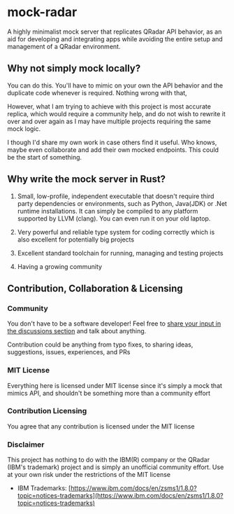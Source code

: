 # mock-radar

A highly minimalist mock server that replicates QRadar API behavior, as an aid for developing and integrating apps while avoiding the entire setup and management of a QRadar environment.

## Why not simply mock locally?

You can do this. You'll have to mimic on your own the API behavior and the duplicate code whenever is required. Nothing wrong with that,

However, what I am trying to achieve with this project is most accurate replica, which would require a community help, and do not wish to rewrite it over and over again as I may have multiple projects requiring the same mock logic.

I though I'd share my own work in case others find it useful. Who knows, maybe even collaborate and add their own mocked endpoints. This could be the start of something.

## Why write the mock server in Rust?

1. Small, low-profile, independent executable that doesn't require third party dependencies or environments, such as Python, Java(JDK) or .Net runtime installations. It can simply be compiled to any platform supported by LLVM (clang). You can even run it on your old laptop.

2. Very powerful and reliable type system for coding correctly which is also excellent for potentially big projects

3. Excellent standard toolchain for running, managing and testing projects

4. Having a growing community

## Contribution, Collaboration & Licensing

### Community

You don't have to be a software developer! Feel free to [share your input in the discussions section](https://github.com/DK26/mock-radar/discussions/) and talk about anything.

Contribution could be anything from typo fixes, to sharing ideas, suggestions, issues, experiences, and PRs

### MIT License

Everything here is licensed under MIT license since it's simply a mock that mimics API, and shouldn't be something more than a community effort

### Contribution Licensing

You agree that any contribution is licensed under the MIT license

### Disclaimer

This project has nothing to do with the IBM(R) company or the QRadar (IBM's trademark) project and is simply an unofficial community effort. Use at your own risk under the restrictions of the MIT license

- IBM Trademarks: [https://www.ibm.com/docs/en/zsms1/1.8.0?topic=notices-trademarks](https://www.ibm.com/docs/en/zsms1/1.8.0?topic=notices-trademarks)  
